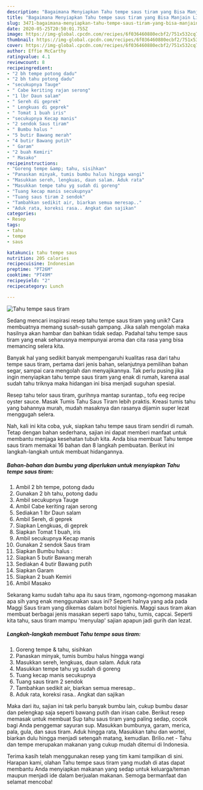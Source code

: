 ```yaml
---
description: "Bagaimana Menyiapkan Tahu tempe saus tiram yang Bisa Manjain Lidah"
title: "Bagaimana Menyiapkan Tahu tempe saus tiram yang Bisa Manjain Lidah"
slug: 3471-bagaimana-menyiapkan-tahu-tempe-saus-tiram-yang-bisa-manjain-lidah
date: 2020-05-25T20:50:01.755Z
image: https://img-global.cpcdn.com/recipes/6f036460880ecbf2/751x532cq70/tahu-tempe-saus-tiram-foto-resep-utama.jpg
thumbnail: https://img-global.cpcdn.com/recipes/6f036460880ecbf2/751x532cq70/tahu-tempe-saus-tiram-foto-resep-utama.jpg
cover: https://img-global.cpcdn.com/recipes/6f036460880ecbf2/751x532cq70/tahu-tempe-saus-tiram-foto-resep-utama.jpg
author: Effie McCarthy
ratingvalue: 4.1
reviewcount: 8
recipeingredient:
- "2 bh tempe potong dadu"
- "2 bh tahu potong dadu"
- "secukupnya Tauge"
- " Cabe keriting rajan serong"
- "1 lbr Daun salam"
- " Sereh di geprek"
- " Lengkuas di geprek"
- " Tomat 1 buah iris"
- "secukupnya Kecap manis"
- "2 sendok Saus tiram"
- " Bumbu halus "
- "5 butir Bawang merah"
- "4 butir Bawang putih"
- " Garam"
- "2 buah Kemiri"
- " Masako"
recipeinstructions:
- "Goreng tempe &amp; tahu, sisihkan"
- "Panaskan minyak, tumis bumbu halus hingga wangi"
- "Masukkan sereh, lengkuas, daun salam. Aduk rata"
- "Masukkan tempe tahu yg sudah di goreng"
- "Tuang kecap manis secukupnya"
- "Tuang saus tiram 2 sendok"
- "Tambahkan sedikit air, biarkan semua meresap.."
- "Aduk rata, koreksi rasa.. Angkat dan sajikan"
categories:
- Resep
tags:
- tahu
- tempe
- saus

katakunci: tahu tempe saus 
nutrition: 205 calories
recipecuisine: Indonesian
preptime: "PT26M"
cooktime: "PT49M"
recipeyield: "2"
recipecategory: Lunch

---
```



![Tahu tempe saus tiram](https://img-global.cpcdn.com/recipes/6f036460880ecbf2/751x532cq70/tahu-tempe-saus-tiram-foto-resep-utama.jpg)

Sedang mencari inspirasi resep tahu tempe saus tiram yang unik? Cara membuatnya memang susah-susah gampang. Jika salah mengolah maka hasilnya akan hambar dan bahkan tidak sedap. Padahal tahu tempe saus tiram yang enak seharusnya mempunyai aroma dan cita rasa yang bisa memancing selera kita.

Banyak hal yang sedikit banyak mempengaruhi kualitas rasa dari tahu tempe saus tiram, pertama dari jenis bahan, selanjutnya pemilihan bahan segar, sampai cara mengolah dan menyajikannya. Tak perlu pusing jika ingin menyiapkan tahu tempe saus tiram yang enak di rumah, karena asal sudah tahu triknya maka hidangan ini bisa menjadi suguhan spesial.

Resep tahu telor saus tiram, gurihnya mantap surantap., tofu eeg recipe oyster sauce. Masak Tumis Tahu Saus Tiram lebih praktis. Kreasi tumis tahu yang bahannya murah, mudah masaknya dan rasanya dijamin super lezat menggugah selera.


Nah, kali ini kita coba, yuk, siapkan tahu tempe saus tiram sendiri di rumah. Tetap dengan bahan sederhana, sajian ini dapat memberi manfaat untuk membantu menjaga kesehatan tubuh kita. Anda bisa membuat Tahu tempe saus tiram memakai 16 bahan dan 8 langkah pembuatan. Berikut ini langkah-langkah untuk membuat hidangannya.

<!--inarticleads1-->

##### Bahan-bahan dan bumbu yang diperlukan untuk menyiapkan Tahu tempe saus tiram:

1. Ambil 2 bh tempe, potong dadu
1. Gunakan 2 bh tahu, potong dadu
1. Ambil secukupnya Tauge
1. Ambil  Cabe keriting rajan serong
1. Sediakan 1 lbr Daun salam
1. Ambil  Sereh, di geprek
1. Siapkan  Lengkuas, di geprek
1. Siapkan  Tomat 1 buah, iris
1. Ambil secukupnya Kecap manis
1. Gunakan 2 sendok Saus tiram
1. Siapkan  Bumbu halus :
1. Siapkan 5 butir Bawang merah
1. Sediakan 4 butir Bawang putih
1. Siapkan  Garam
1. Siapkan 2 buah Kemiri
1. Ambil  Masako


Sekarang kamu sudah tahu apa itu saus tiram, ngomong-ngomong masakan apa sih yang enak menggunakan saus ini? Seperti halnya yang ada pada Maggi Saus tiram yang dikemas dalam botol higienis. Maggi saus tiram akan membuat berbagai jenis masakan seperti sapo tahu, tumis, capcai. Seperti kita tahu, saus tiram mampu &#39;menyulap&#39; sajian apapun jadi gurih dan lezat. 

<!--inarticleads2-->

##### Langkah-langkah membuat Tahu tempe saus tiram:

1. Goreng tempe &amp; tahu, sisihkan
1. Panaskan minyak, tumis bumbu halus hingga wangi
1. Masukkan sereh, lengkuas, daun salam. Aduk rata
1. Masukkan tempe tahu yg sudah di goreng
1. Tuang kecap manis secukupnya
1. Tuang saus tiram 2 sendok
1. Tambahkan sedikit air, biarkan semua meresap..
1. Aduk rata, koreksi rasa.. Angkat dan sajikan


Maka dari itu, sajian ini tak perlu banyak bumbu lain, cukup bumbu dasar dan pelengkap saja seperti bawang putih dan irisan cabe. Berikut resep memasak untuk membuat Sup tahu saus tiram yang paling sedap, cocok bagi Anda penggemar sayuran sup. Masukkan bumbunya, garam, merica, pala, gula, dan saus tiram. Aduk hingga rata, Masukkan tahu dan wortel, biarkan dulu hingga menjadi setengah matang, kemudian. Brilio.net - Tahu dan tempe merupakan makanan yang cukup mudah ditemui di Indonesia. 

Terima kasih telah menggunakan resep yang tim kami tampilkan di sini. Harapan kami, olahan Tahu tempe saus tiram yang mudah di atas dapat membantu Anda menyiapkan makanan yang sedap untuk keluarga/teman maupun menjadi ide dalam berjualan makanan. Semoga bermanfaat dan selamat mencoba!
